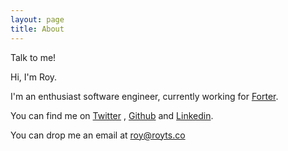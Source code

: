 ```yaml
---
layout: page
title: About
---
```


<p class="message">
  Talk to me!
</p>
Hi, I'm Roy.

I'm an enthusiast software engineer, currently working for [Forter](https://www.forter.com/).

You can find me on [Twitter](https://twitter.com/royts) , [Github](https://github.com/royts) and [Linkedin](https://www.linkedin.com/in/roy-tsabari-55589b12).

You can drop me an email at roy@royts.co

